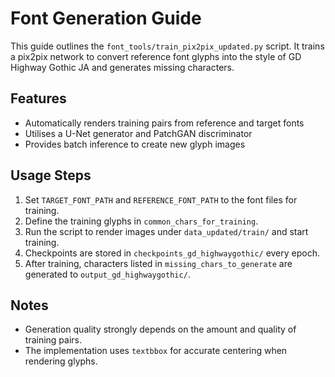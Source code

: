 # Font Generation Guide

This guide outlines the `font_tools/train_pix2pix_updated.py` script. It trains a pix2pix network to convert reference font glyphs into the style of GD Highway Gothic JA and generates missing characters.

## Features
- Automatically renders training pairs from reference and target fonts
- Utilises a U-Net generator and PatchGAN discriminator
- Provides batch inference to create new glyph images

## Usage Steps
1. Set `TARGET_FONT_PATH` and `REFERENCE_FONT_PATH` to the font files for training.
2. Define the training glyphs in `common_chars_for_training`.
3. Run the script to render images under `data_updated/train/` and start training.
4. Checkpoints are stored in `checkpoints_gd_highwaygothic/` every epoch.
5. After training, characters listed in `missing_chars_to_generate` are generated to `output_gd_highwaygothic/`.

## Notes
- Generation quality strongly depends on the amount and quality of training pairs.
- The implementation uses `textbbox` for accurate centering when rendering glyphs.
